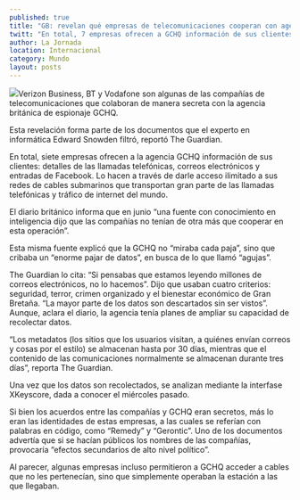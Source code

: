 ```yaml
---
published: true
title: "GB: revelan qué empresas de telecomunicaciones cooperan con agencia de espionaje"
twitt: "En total, 7 empresas ofrecen a GCHQ información de sus clientes: detalles de las llamadas telefónicas, correos electrónicos y entradas de Facebook. Le dan acceso ilimitado a sus redes de las llamadas telefónicas y tráfico de internet"
author: La Jornada
location: Internacional
category: Mundo
layout: posts
---
```


![](http://i.imgur.com/InRe5n3m.jpg)Verizon Business, BT y Vodafone son algunas de las compañías de telecomunicaciones que colaboran de manera secreta con la agencia británica de espionaje GCHQ.

Esta revelación forma parte de los documentos que el experto en informática Edward Snowden filtró, reportó The Guardian.

En total, siete empresas ofrecen a la agencia GCHQ información de sus clientes: detalles de las llamadas telefónicas, correos electrónicos y entradas de Facebook. Lo hacen a través de darle acceso ilimitado a sus redes de cables submarinos que transportan gran parte de las llamadas telefónicas y tráfico de internet del mundo.

El diario británico informa que en junio “una fuente con conocimiento en inteligencia dijo que las compañías no tenían de otra más que cooperar en esta operación”.

Esta misma fuente explicó que la GCHQ no “miraba cada paja”, sino que cribaba un “enorme pajar de datos”, en busca de lo que llamó “agujas”.

The Guardian lo cita: “Si pensabas que estamos leyendo millones de correos electrónicos, no lo hacemos”. Dijo que usaban cuatro criterios: seguridad, terror, crimen organizado y el bienestar económico de Gran Bretaña. “La mayor parte de los datos son descartados sin ser vistos”. Aunque, aclara el diario, la agencia tenía planes de ampliar su capacidad de recolectar datos.

“Los metadatos (los sitios que los usuarios visitan, a quiénes envían correos y cosas por el estilo) se almacenan hasta por 30 días, mientras que el contenido de las comunicaciones normalmente se almacenan durante tres días”, reporta The Guardian.

Una vez que los datos son recolectados, se analizan mediante la interfase XKeyscore, dada a conocer el miércoles pasado.

Si bien los acuerdos entre las compañías y GCHQ eran secretos, más lo eran las identidades de estas empresas, a las cuales se referían con palabras en código, como “Remedy” y “Gerontic”. Uno de los documentos advertía que si se hacían públicos los nombres de las compañías, provocaría “efectos secundarios de alto nivel político”.

Al parecer, algunas empresas incluso permitieron a GCHQ acceder a cables que no les pertenecían, sino que simplemente operaban la estación a las que llegaban.
